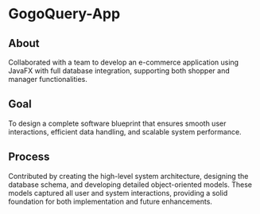 # GogoQuery-App

## About
Collaborated with a team to develop an e-commerce application using JavaFX with full database integration, supporting both shopper and manager functionalities.

## Goal
To design a complete software blueprint that ensures smooth user interactions, efficient data handling, and scalable system performance.

## Process
Contributed by creating the high-level system architecture, designing the database schema, and developing detailed object-oriented models. These models captured all user and system interactions, providing a solid foundation for both implementation and future enhancements.
